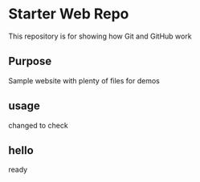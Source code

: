 # Starter Web Repo

This repository is for showing how Git and GitHub work

## Purpose

Sample website with plenty of files for demos 


## usage

changed to check 


## hello

ready